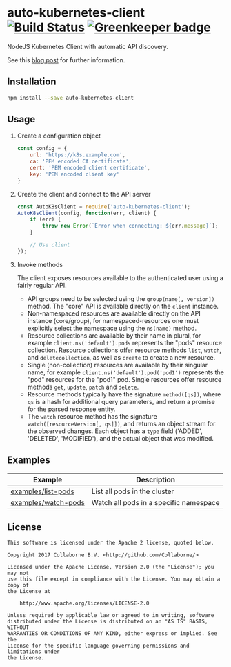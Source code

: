 # auto-kubernetes-client [![Build Status](https://travis-ci.org/Collaborne/auto-kubernetes-client.svg?branch=master)](https://travis-ci.org/Collaborne/auto-kubernetes-client) [![Greenkeeper badge](https://badges.greenkeeper.io/Collaborne/auto-kubernetes-client.svg)](https://greenkeeper.io/)

NodeJS Kubernetes Client with automatic API discovery.

See this [blog post](https://medium.com/collaborne-engineering/keep-pace-with-kubernetes-nodejs-client-b87a8b175b7b) for further information.

## Installation

```sh
npm install --save auto-kubernetes-client
```

## Usage

1. Create a configuration object

   ```js
   const config = {
       url: 'https://k8s.example.com',
       ca: 'PEM encoded CA certificate',
       cert: 'PEM encoded client certificate',
       key: 'PEM encoded client key'
   }
   ```

2. Create the client and connect to the API server

   ```js
   const AutoK8sClient = require('auto-kubernetes-client');
   AutoK8sClient(config, function(err, client) {
       if (err) {
           throw new Error(`Error when connecting: ${err.message}`);
       }

       // Use client
   });
   ```

3. Invoke methods

   The client exposes resources available to the authenticated user using a fairly regular API.

   - API groups need to be selected using the `group(name[, version])` method. The "core" API is available
     directly on the `client` instance.
   - Non-namespaced resources are available directly on the API instance (core/group), for namespaced-resources
     one must explicitly select the namespace using the `ns(name)` method.
   - Resource collections are available by their name in plural, for example `client.ns('default').pods` represents
     the "pods" resource collection.
     Resource collections offer resource methods `list`, `watch`, and `deletecollection`, as well as `create` to create a new resource.
   - Single (non-collection) resources are available by their singular name, for example `client.ns('default').pod('pod1')`
     represents the "pod" resources for the "pod1" pod.
     Single resources offer resource methods `get`, `update`, `patch` and `delete`.
   - Resource methods typically have the signature `method([qs])`, where `qs` is a hash for additional query parameters,
     and return a promise for the parsed response entity.
   - The `watch` resource method has the signature `watch([resourceVersion[, qs]])`, and returns an object stream for the observed changes.
     Each object has a `type` field ('ADDED', 'DELETED', 'MODIFIED'), and the actual object that was modified.

## Examples

| Example | Description
|---------|------------
|[examples/list-pods](./examples/list-pods)|List all pods in the cluster
|[examples/watch-pods](./examples/watch-pods)|Watch all pods in a specific namespace

## License

    This software is licensed under the Apache 2 license, quoted below.

    Copyright 2017 Collaborne B.V. <http://github.com/Collaborne/>

    Licensed under the Apache License, Version 2.0 (the "License"); you may not
    use this file except in compliance with the License. You may obtain a copy of
    the License at

        http://www.apache.org/licenses/LICENSE-2.0

    Unless required by applicable law or agreed to in writing, software
    distributed under the License is distributed on an "AS IS" BASIS, WITHOUT
    WARRANTIES OR CONDITIONS OF ANY KIND, either express or implied. See the
    License for the specific language governing permissions and limitations under
    the License.

